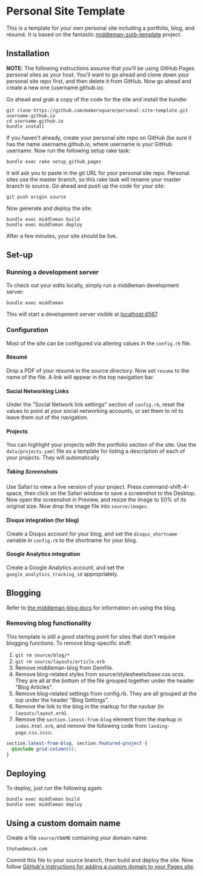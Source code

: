 # Personal Site Template

This is a template for your own personal site including a portfolio, blog, and résumé. It is based on the fantastic [middleman-zurb-template](https://github.com/mattolson/middleman-zurb-template) project.

## Installation

**NOTE:** The following instructions assume that you'll be using GitHub Pages personal sites as your host. You'll want to go ahead and clone down your personal site repo first, and then delete it from GitHub. Now go ahead and create a new one (username.github.io).

Go ahead and grab a copy of the code for the site and install the bundle:

```console
git clone https://github.com/makersquare/personal-site-template.git username.github.io
cd username.github.io
bundle install
```

If you haven't already, create your personal site repo on GitHub (be sure it has the name username.github.io, where username is your GitHub username. Now run the following setup rake task:

```console
bundle exec rake setup_github_pages
```

It will ask you to paste in the git URL for your personal site repo. Personal sites use the master branch, so this rake task will rename your master branch to source. Go ahead and push up the code for your site:

```console
git push origin source
```

Now generate and deploy the site:

```console
bundle exec middleman build
bundle exec middleman deploy
```

After a few minutes, your site should be live.

## Set-up

### Running a development server

To check out your edits locally, simply run a middleman development server:

```console
bundle exec middleman
```

This will start a development server visible at [localhost:4567](http://localhost:4567).

### Configuration

Most of the site can be configured via altering values in the `config.rb` file.

#### Résumé

Drop a PDF of your résumé in the source directory. Now set `resume` to the name of the file. A link will appear in the top navigation bar.

#### Social Networking Links

Under the "Social Network link settings" section of `config.rb`, reset the values to point at your social networking accounts, or set them to nil to leave them out of the navigation.

#### Projects

You can highlight your projects with the portfolio section of the site. Use the `data/projects.yaml` file as a template for listing a description of each of your projects. They will automatically 

##### Taking Screenshots

Use Safari to view a live version of your project. Press command-shift-4-space, then click on the Safari window to save a screenshot to the Desktop. Now open the screenshot in Preview, and resize the image to 50% of its original size. Now drop the image file into `source/images`.


#### Disqus integration (for blog)

Create a Disqus account for your blog, and set the `disqus_shortname` variable in `config.rb` to the shortname for your blog.

#### Google Analytics integration

Create a Google Analytics account, and set the `google_analytics_tracking_id` appropriately.

## Blogging

Refer to [the middleman-blog docs](http://middlemanapp.com/blogging/) for information on using the blog.

### Removing blog functionality

This template is still a good starting point for sites that don't require blogging functions. To remove blog-specific stuff:

1. `git rm source/blog/*`
2. `git rm source/layouts/article.erb`
3. Remove middleman-blog from Gemfile.
4. Remove blog-related styles from source/stylesheets/base.css.scss. They are all at the bottom of the file grouped together under the header "Blog Articles".
5. Remove blog-related settings from config.rb. They are all grouped at the top under the header "Blog Settings".
6. Remove the link to the blog in the markup for the navbar (in `layouts/layout.erb`).
7. Remove the `section.latest-from-blog` element from the markup in `index.html.erb`, and remove the following code from `landing-page.css.scss`:

```scss
section.latest-from-blog, section.featured-project {
  @include grid-column(6);
}
```

## Deploying

To deploy, just run the following again:

```console
bundle exec middleman build
bundle exec middleman deploy
```

## Using a custom domain name

Create a file `source/CNAME` containing your domain name:

```text
thatwebmuck.com
```

Commit this file to your source branch, then build and deploy the site. Now follow [GitHub's instructions for adding a custom domain to your Pages site](https://help.github.com/articles/setting-up-a-custom-domain-with-pages). 

